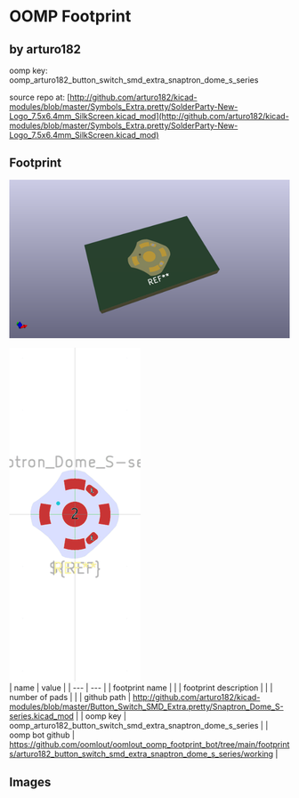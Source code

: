 # OOMP Footprint  
##   by arturo182  
  
oomp key: oomp_arturo182_button_switch_smd_extra_snaptron_dome_s_series  
  
source repo at: [http://github.com/arturo182/kicad-modules/blob/master/Symbols_Extra.pretty/SolderParty-New-Logo_7.5x6.4mm_SilkScreen.kicad_mod](http://github.com/arturo182/kicad-modules/blob/master/Symbols_Extra.pretty/SolderParty-New-Logo_7.5x6.4mm_SilkScreen.kicad_mod)  
## Footprint  
  
[![working_kicad_pcb_3d.png](working_kicad_pcb_3d_600.png)](working_kicad_pcb_3d.png)  
  
[![working.png](working_600.png)](working.png)  
| name | value | 
| --- | --- | 
| footprint name |  | 
| footprint description |  | 
| number of pads |  | 
| github path | http://github.com/arturo182/kicad-modules/blob/master/Button_Switch_SMD_Extra.pretty/Snaptron_Dome_S-series.kicad_mod | 
| oomp key | oomp_arturo182_button_switch_smd_extra_snaptron_dome_s_series | 
| oomp bot github | https://github.com/oomlout/oomlout_oomp_footprint_bot/tree/main/footprints/arturo182_button_switch_smd_extra_snaptron_dome_s_series/working | 
## Images  
